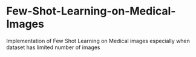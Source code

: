 # Few-Shot-Learning-on-Medical-Images
Implementation of Few Shot Learning on Medical images especially when dataset has limited number of images
